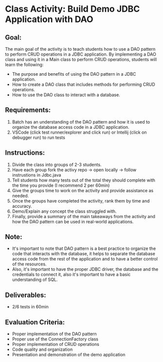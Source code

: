 # Class Activity: Build Demo JDBC Application with DAO

## Goal:
The main goal of the activity is to teach students how to use a DAO pattern to perform CRUD operations in a JDBC application. By implementing a DAO class and using it in a Main class to perform CRUD operations, students will learn the following:
- The purpose and benefits of using the DAO pattern in a JDBC application.
- How to create a DAO class that includes methods for performing CRUD operations.
- How to use the DAO class to interact with a database.

## Requirements:
1. Batch has an understanding of the DAO pattern and how it is used to organize the database access code in a JDBC application.
2. VSCode (click test runner/explorer and click run) or Intellij (click on debugger run) to run tests

## Instructions:
1. Divide the class into groups of 2-3 students.
2. Have each group fork the activy repo -> open locally -> follow instrustions in Jdbc.java
3. Tell students how many tests out of the total they should complete with the time you provide (I recommend 2 per 60min)
4. Give the groups time to work on the activity and provide assistance as needed.
5. Once the groups have completed the activity, rank them by time and accuracy.
6. Demo/Explain any concept the class struggled with. 
7. Finally, provide a summary of the main takeaways from the activity and how the DAO pattern can be used in real-world applications.

## Note:
- It's important to note that DAO pattern is a best practice to organize the code that interacts with the database, it helps to separate the database access code from the rest of the application and to have a better control of the resources.
- Also, it's important to have the proper JDBC driver, the database and the credentials to connect it, also it's important to have a basic understanding of SQL.

## Deliverables:
- 2/6 tests in 60min

## Evaluation Criteria:
- Proper implementation of the DAO pattern
- Proper use of the ConnectionFactory class
- Proper implementation of CRUD operations
- Code quality and organization
- Presentation and demonstration of the demo application
